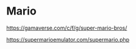 # Mario

https://gamaverse.com/c/f/g/super-mario-bros/


https://supermarioemulator.com/supermario.php
